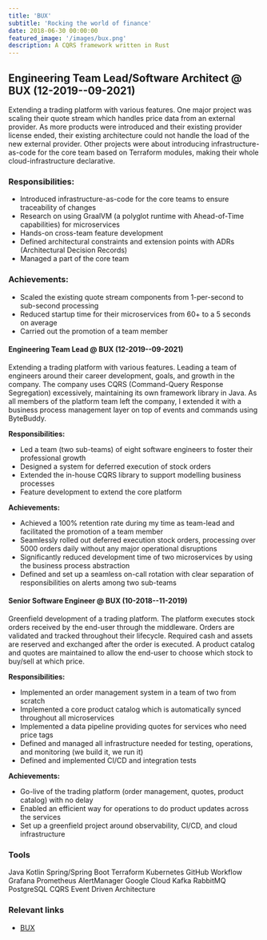```yaml
---
title: 'BUX'
subtitle: 'Rocking the world of finance'
date: 2018-06-30 00:00:00
featured_image: '/images/bux.png'
description: A CQRS framework written in Rust
---
```


## Engineering Team Lead/Software Architect @ BUX (12-2019--09-2021)

Extending a trading platform with various features. One major project was scaling their quote stream which handles price data from an external provider. As more products were introduced and their existing provider license ended, their existing architecture could not handle the load of the new external provider. Other projects were about introducing infrastructure-as-code for the core team based on Terraform modules, making their whole cloud-infrastructure declarative.

### Responsibilities:
- Introduced infrastructure-as-code for the core teams to ensure traceability of changes
- Research on using GraalVM (a polyglot runtime with Ahead-of-Time capabilities) for microservices
- Hands-on cross-team feature development
- Defined architectural constraints and extension points with ADRs (Architectural Decision Records)
- Managed a part of the core team

### Achievements:
- Scaled the existing quote stream components from 1-per-second to sub-second processing
- Reduced startup time for their microservices from 60+ to a 5 seconds on average
- Carried out the promotion of a team member

#### Engineering Team Lead @ BUX (12-2019--09-2021)

Extending a trading platform with various features. Leading a team of engineers around their career development, goals, and growth in the company. The company uses CQRS (Command-Query Response Segregation) excessively, maintaining its own framework library in Java. As all members of the platform team left the company, I extended it with a business process management layer on top of events and commands using ByteBuddy.

**Responsibilities:**
- Led a team (two sub-teams) of eight software engineers to foster their professional growth
- Designed a system for deferred execution of stock orders
- Extended the in-house CQRS library to support modelling business processes
- Feature development to extend the core platform

**Achievements:**
- Achieved a 100% retention rate during my time as team-lead and facilitated the promotion of a team member
- Seamlessly rolled out deferred execution stock orders, processing over 5000 orders daily without any major operational disruptions
- Significantly reduced development time of two microservices by using the business process abstraction
- Defined and set up a seamless on-call rotation with clear separation of responsibilities on alerts among two sub-teams


#### Senior Software Engineer @ BUX (10-2018--11-2019)

Greenfield development of a trading platform. The platform executes stock orders received by the end-user through the middleware. Orders are validated and tracked throughout their lifecycle. Required cash and assets are reserved and exchanged after the order is executed. A product catalog and quotes are maintained to allow the end-user to choose which stock to buy/sell at which price.

**Responsibilities:**
- Implemented an order management system in a team of two from scratch
- Implemented a core product catalog which is automatically synced throughout all microservices
- Implemented a data pipeline providing quotes for services who need price tags
- Defined and managed all infrastructure needed for testing, operations, and monitoring (we build it, we run it)
- Defined and implemented CI/CD and integration tests

**Achievements:**
- Go-live of the trading platform (order management, quotes, product catalog) with no delay
- Enabled an efficient way for operations to do product updates across the services
- Set up a greenfield project around observability, CI/CD, and cloud infrastructure

### Tools 

<span class="tag-style-lang">Java</span>
<span class="tag-style-lang">Kotlin</span>
<span class="tag-style-lang">Spring/Spring Boot</span>
<span class="tag-style-infra">Terraform</span>
<span class="tag-style-infra">Kubernetes</span>
<span class="tag-style-infra">GitHub Workflow</span>
<span class="tag-style-infra">Grafana</span>
<span class="tag-style-infra">Prometheus</span>
<span class="tag-style-infra">AlertManager</span>
<span class="tag-style-infra">Google Cloud</span>
<span class="tag-style-data">Kafka</span>
<span class="tag-style-data">RabbitMQ</span>
<span class="tag-style-data">PostgreSQL</span>
<span class="tag-style-other">CQRS</span>
<span class="tag-style-other">Event Driven Architecture</span>

### Relevant links

- [BUX](https://getbux.com/)
